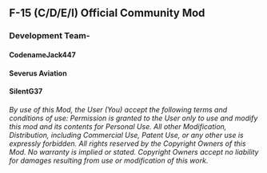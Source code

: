 ## F-15 (C/D/E/I) Official Community Mod

###  Development Team-
#### CodenameJack447
#### Severus Aviation
#### SilentG37

###### By use of this Mod, the User (You) accept the following terms and conditions of use: Permission is granted to the User only to use and modify this mod and its contents for Personal Use. All other Modification, Distribution, including Commercial Use, Patent Use, or any other use is expressly forbidden. All rights reserved by the Copyright Owners of this Mod. No warranty is implied or stated. Copyright Owners accept no liability for damages resulting from use or modification of this work.

